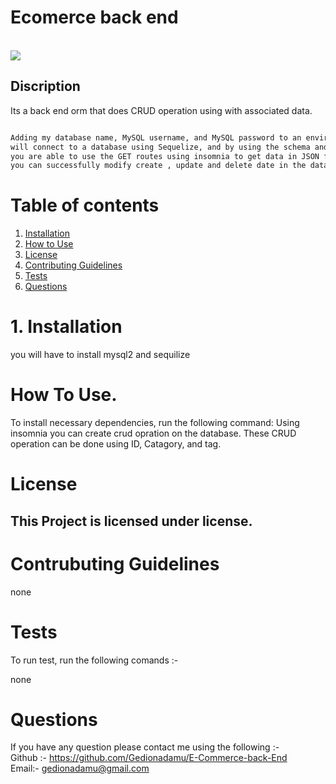 

  # Ecomerce back end

  []()   
  ![](https://img.shields.io/badge/license--green.svg)  

## Discription

  Its a back end orm that does CRUD operation using with associated data.
  ```md

Adding my database name, MySQL username, and MySQL password to an environment variable file
will connect to a database using Sequelize, and by using the schema and seed commands i can seed the db. After starting the server
you are able to use the GET routes using insomnia to get data in JSON file format and using POST, PUT and Delete routes in insomnia
you can successfully modify create , update and delete date in the database. 


```


# Table of contents

1. [Installation](#Installation)
2. [How to Use](#How-To-Use.)
3. [License](#License)
4. [Contributing Guidelines](#Contrubuting-Guidelines)  
5. [Tests](#Tests)
6. [Questions](#Questions)

# 1. Installation

  you will have to install mysql2 and sequilize  

# How To Use.

To install necessary dependencies, run the following command:
  Using insomnia you can create crud opration on the database. These CRUD operation can be done using ID, Catagory, and tag. 

# License

  ## This Project is licensed under  license.

  

# Contrubuting Guidelines

  none

# Tests

To run test, run the following comands :-  

   none


# Questions

  If you have any question please contact me using the following :-   
  Github :- https://github.com/Gedionadamu/E-Commerce-back-End   
  Email:- gedionadamu@gmail.com

